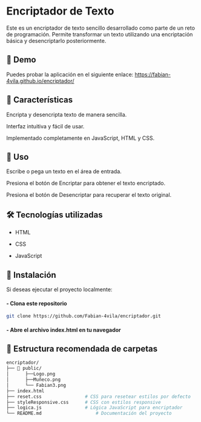 # Encriptador de Texto

Este es un encriptador de texto sencillo desarrollado como parte de un reto de programación. Permite transformar un texto utilizando una encriptación básica y desencriptarlo posteriormente.

## 🚀 Demo

Puedes probar la aplicación en el siguiente enlace:
https://fabian-4vila.github.io/encriptador/

## 📌 Características

Encripta y desencripta texto de manera sencilla.

Interfaz intuitiva y fácil de usar.

Implementado completamente en JavaScript, HTML y CSS.

## **📖 Uso**

Escribe o pega un texto en el área de entrada.

Presiona el botón de Encriptar para obtener el texto encriptado.

Presiona el botón de Desencriptar para recuperar el texto original.

## 🛠️ Tecnologías utilizadas

- HTML

- CSS

- JavaScript

## 📂 Instalación

Si deseas ejecutar el proyecto localmente:

#### - Clona este repositorio
```bash
git clone https://github.com/Fabian-4vila/encriptador.git
```
#### - Abre el archivo index.html en tu navegador
## 📁 Estructura recomendada de carpetas
```bash
encriptador/
├── 📁 public/
│      ├──Logo.png
│      ├──Muñeco.png
│      └── Fabian3.png            
├── index.html               
├── reset.css                # CSS para resetear estilos por defecto
├── styleResponsive.css      # CSS con estilos responsive
├── logica.js                # Lógica JavaScript para encriptador
└── README.md                    # Documentación del proyecto
```
